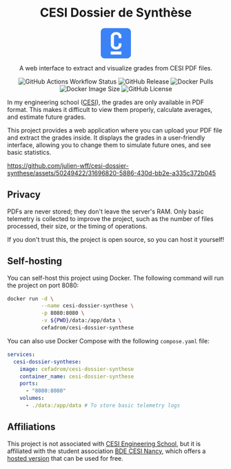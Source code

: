 <p align="center">
  <h1 align="center">CESI Dossier de Synthèse</h1>
  <p align="center">
    <img align="center" width="70" src="https://github.com/julien-wff/cesi-dossier-synthese/blob/main/web/static/favicons/favicon-96x96.png?raw=true" alt="Dossier de synthèse logo"/>
  </p>
  <p align="center">
    A web interface to extract and visualize grades from CESI PDF files.
  </p>
  <p align="center">
    <img alt="GitHub Actions Workflow Status" src="https://img.shields.io/github/actions/workflow/status/julien-wff/cesi-dossier-synthese/test-commits.yaml">
    <img alt="GitHub Release" src="https://img.shields.io/github/v/release/julien-wff/cesi-dossier-synthese">
    <img alt="Docker Pulls" src="https://img.shields.io/docker/pulls/cefadrom/cesi-dossier-synthese">
    <img alt="Docker Image Size" src="https://img.shields.io/docker/image-size/cefadrom/cesi-dossier-synthese">
    <img alt="GitHub License" src="https://img.shields.io/github/license/julien-wff/cesi-dossier-synthese">
  </p>
</p>

In my engineering school ([CESI](https://www.cesi.fr)), the grades are only available in PDF format.
This makes it difficult to view them properly, calculate averages, and estimate future grades.

This project provides a web application where you can upload your PDF file and extract the grades inside.
It displays the grades in a user-friendly interface, allowing you to change them to simulate future ones, and see basic
statistics.

https://github.com/julien-wff/cesi-dossier-synthese/assets/50249422/31696820-5886-430d-bb2e-a335c372b045

## Privacy

PDFs are never stored; they don't leave the server's RAM.
Only basic telemetry is collected to improve the project, such as the number of files processed, their size, or the
timing of operations.

If you don't trust this, the project is open source, so you can host it yourself!

## Self-hosting

You can self-host this project using Docker. The following command will run the project on port 8080:

```bash
docker run -d \
           --name cesi-dossier-synthese \
           -p 8080:8080 \
           -v ${PWD}/data:/app/data \
           cefadrom/cesi-dossier-synthese
```

You can also use Docker Compose with the following `compose.yaml` file:

```yaml
services:
  cesi-dossier-synthese:
    image: cefadrom/cesi-dossier-synthese
    container_name: cesi-dossier-synthese
    ports:
      - "8080:8080"
    volumes:
      - ./data:/app/data # To store basic telemetry logs
```

## Affiliations

This project is not associated with [CESI Engineering School](https://www.cesi.fr), but it is affiliated with the
student association [BDE CESI Nancy](https://bdecesinancy.fr), which offers a
[hosted version](https://dossier.bdecesinancy.fr) that can be used for free.
